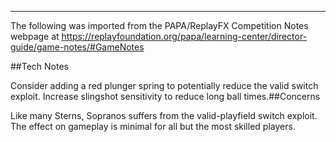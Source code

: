 ***
The following was imported from the PAPA/ReplayFX Competition Notes webpage at https://replayfoundation.org/papa/learning-center/director-guide/game-notes/#GameNotes

##Tech Notes
            
Consider adding a red plunger spring to potentially reduce the valid switch exploit. Increase slingshot sensitivity to reduce long ball times.##Concerns
            
Like many Sterns, Sopranos suffers from the valid-playfield switch exploit. The effect on gameplay is minimal for all but the most skilled players.